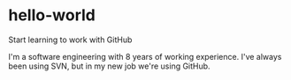 # hello-world
Start learning to work with GitHub

I'm a software engineering with 8 years of working experience. I've always been using SVN, but in my new job we're using GitHub.
